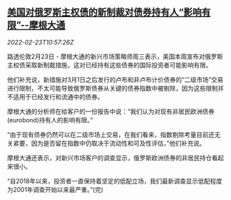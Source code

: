 <!--1645614062000-->
[美国对俄罗斯主权债的新制裁对债券持有人“影响有限”--摩根大通](https://cn.reuters.com/article/jpmorgan-chase-us-ru-bond-sanction-0223-idCNKBS2KS0SG)
------

<div><i>2022-02-23T10:57:26Z</i></div><p>路透伦敦2月23日 - 摩根大通的新兴市场策略师周三表示，美国本周宣布对俄罗斯主权债采取新制裁措施，这对已经持有这些债券的国际投资者可能影响有限。</p><p>他们补充说，新措施对3月1日之后发行的卢布和非卢布计价债券的“二级市场”交易进行限制，不太可能导致俄罗斯债券从关键的债券指数中被剔除，因为这些限制并不适用于已经发行和流通中的债券。</p><p>摩根大通的分析师在给客户的一份报告中说：“我们认为对现有非居民欧洲债券(eurobond)持有人的影响有限。”</p><p>“由于现有债券仍然可以在二级市场上交易，在我们看来，指数剔除考量目前还无关紧要，因为是否留在指数中仍取决于流动性和可及性评估，”他们补充说。</p><p>摩根大通还表示，对新兴市场客户的调查显示，俄罗斯欧洲债券的非居民持仓看起来很小。</p><p>“自2018年以来，投资者一直保持着坚定的低配立场，我们最新调查显示低配程度为2001年调查开始以来最严重。”(完)</p>
